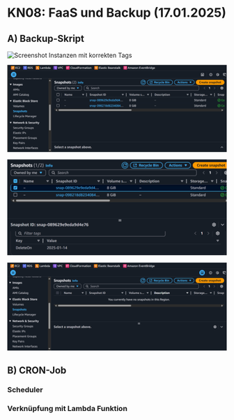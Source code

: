 # KN08: FaaS und Backup (17.01.2025)

## A) Backup-Skript

![Screenshot Instanzen mit korrekten Tags](/m346-Cloud/Images/KN08/TAGGED-INSTANCES.png)

![Screenshot Liste der erstellten Snapshots](/m346-Cloud/Images/KN08/SNAPSHOTS.png)

![Screenshot der Tags eines erstellten Snapshots](/m346-Cloud/Images/KN08/TAGGED-SNAPSHOT.png)

![Screenshot Liste nach Ausführung des Cleanup](/m346-Cloud/Images/KN08/POST-CLEANUP.png)

## B) CRON-Job

### Scheduler

### Verknüpfung mit Lambda Funktion
